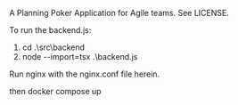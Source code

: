 A Planning Poker Application for Agile teams. See LICENSE.

To run the backend.js:

1) cd .\src\backend
2) node --import=tsx .\backend.js

Run nginx with the nginx.conf file herein.

then docker compose up